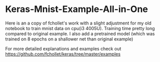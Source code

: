 # Keras-Mnist-Example-All-in-One

  Here is an a copy of fchollet's work with a slight adjustment for my old notebook to train mnist data on cpu(i3 4005U). Training time pretty long compared to original example.
  I also add a pretrained model (which was trained on 8 epochs on a shallower net than original example)

For more detailed explanations and examples check out https://github.com/fchollet/keras/tree/master/examples
